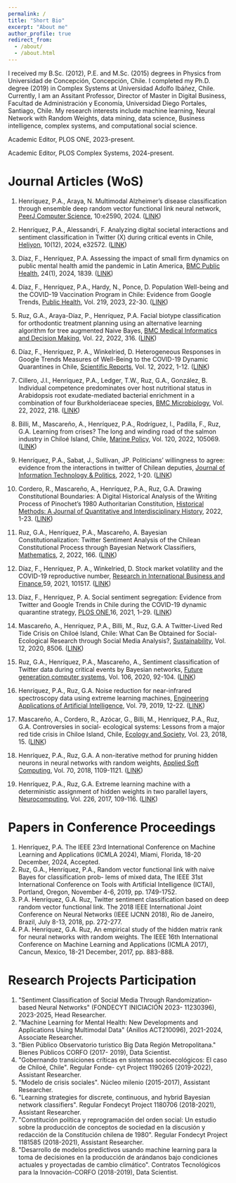 ```yaml
---
permalink: /
title: "Short Bio"
excerpt: "About me"
author_profile: true
redirect_from: 
  - /about/
  - /about.html
---
```


I received my B.Sc. (2012), P.E. and M.Sc. (2015) degrees in Physics from Universidad de Concepción, Concepción, Chile. I completed my Ph.D. degree (2019) in Complex Systems at Universidad Adolfo Ibáñez, Chile. Currently, I am an Assitant Professor, Director of Master in Digital Business, Facultad de Administración y Economía, Universidad Diego Portales, Santiago, Chile. My research interests include machine learning, Neural Network with Random Weights, data mining, data science, Business intelligence, complex systems, and computational social science.

Academic Editor, PLOS ONE, 2023-present.

Academic Editor, PLOS Complex Systems, 2024-present.


Journal Articles (WoS)
======
1. Henríquez, P.A., Araya, N. Multimodal Alzheimer’s disease classification through ensemble deep random vector functional link neural network, [PeerJ Computer Science](https://peerj.com/computer-science/), 10:e2590, 2024.
([LINK](https://peerj.com/articles/cs-2590/))

1. Henríquez, P.A., Alessandri, F. Analyzing digital societal interactions and sentiment classification in
Twitter (X) during critical events in Chile, [Heliyon](https://www.sciencedirect.com/journal/heliyon), 10(12), 2024, e32572.
([LINK](https://www.sciencedirect.com/science/article/pii/S2405844024086031))

1. Díaz, F., Henríquez, P.A. Assessing the impact of small firm dynamics on public mental health amid
the pandemic in Latin America, [BMC Public Health](https://bmcpublichealth.biomedcentral.com/), 24(1), 2024, 1839.
([LINK](https://link.springer.com/article/10.1186/s12889-024-19341-9))

1. Díaz, F.,  Henríquez, P.A., Hardy, N., Ponce, D. Population Well-being and the COVID-19 Vaccination Program in Chile: Evidence from Google Trends, [Public Health](https://www.sciencedirect.com/journal/public-health), Vol. 219, 2023, 22-30.
([LINK](https://www.sciencedirect.com/science/article/pii/S0033350623000896))

1. Ruz, G.A., Araya-Díaz, P., Henríquez, P.A. Facial biotype classification for orthodontic treatment planning using an alternative learning algorithm for tree augmented Naive Bayes, [BMC Medical Informatics and Decision Making](https://bmcmedinformdecismak.biomedcentral.com/), Vol. 22, 2022, 316.
([LINK](https://bmcmedinformdecismak.biomedcentral.com/articles/10.1186/s12911-022-02062-7))

1. Díaz, F., Henríquez, P. A., Winkelried, D. Heterogeneous Responses in Google Trends Measures of Well-Being to the COVID-19 Dynamic Quarantines in Chile, [Scientific Reports](https://www.nature.com/srep/), Vol. 12, 2022, 1-12.
([LINK](https://link.springer.com/content/pdf/10.1038/s41598-022-18514-z.pdf))

1. Cillero, J.I., Henríquez, P.A., Ledger, T.W., Ruz, G.A., González, B. Individual competence predominates over host nutritional status in Arabidopsis root exudate-mediated bacterial enrichment in a combination of four Burkholderiaceae species, [BMC Microbiology](https://bmcmicrobiol.biomedcentral.com/), Vol. 22, 2022, 218.
([LINK](https://bmcmicrobiol.biomedcentral.com/articles/10.1186/s12866-022-02633-8))

1. Billi, M., Mascareño, A., Henríquez, P.A., Rodríguez, I., Padilla, F., Ruz, G.A. Learning from crises? The long and winding road of the salmon industry in Chiloé Island, Chile, [Marine Policy](https://www.sciencedirect.com/journal/marine-policy), Vol. 120, 2022, 105069.
([LINK](https://www.sciencedirect.com/science/article/abs/pii/S0308597X22001166))

1. Henríquez, P.A., Sabat, J., Sullivan, JP. Politicians’ willingness to agree: evidence from the interactions in twitter of Chilean deputies, [Journal of Information Technology & Politics](https://www.tandfonline.com/journals/witp20), 2022, 1-20.
([LINK](https://www.tandfonline.com/doi/abs/10.1080/19331681.2022.2056278))


2. Cordero, R., Mascareño, A., Henríquez, P.A., Ruz, G.A. Drawing Constitutional Boundaries: A Digital Historical Analysis of the Writing Process of Pinochet’s 1980 Authoritarian Constitution, [Historical Methods: A Journal of Quantitative and Interdisciplinary History](https://www.tandfonline.com/toc/vhim20/current), 2022, 1-23.
([LINK](https://www.tandfonline.com/doi/full/10.1080/01615440.2022.2065396?src=))


3. Ruz, G.A., Henríquez, P.A., Mascareño, A. Bayesian Constitutionalization: Twitter Sentiment Analysis of the Chilean Constitutional Process through Bayesian Network Classifiers, [Mathematics](https://www.mdpi.com/journal/mathematics), 2, 2022, 166.
([LINK](https://www.mdpi.com/2227-7390/10/2/166))


4. Díaz, F., Henríquez, P. A., Winkelried, D. Stock market volatility and the COVID-19 reproductive number, [Research in International Business and Finance](https://www.sciencedirect.com/journal/research-in-international-business-and-finance),59, 2021, 101517.
([LINK](https://www.sciencedirect.com/science/article/pii/S0275531921001380))
 
5. Díaz, F., Henríquez, P. A. Social sentiment segregation: Evidence from Twitter and Google Trends in Chile during the COVID-19 dynamic quarantine strategy, [PLOS ONE](https://journals.plos.org/plosone/),16, 2021, 1–29.
([LINK](https://journals.plos.org/plosone/article?id=10.1371/journal.pone.0254638))

6. Mascareño, A., Henríquez, P.A., Billi, M., Ruz, G.A. A Twitter-Lived Red Tide Crisis on Chiloé Island, Chile: What Can Be Obtained for Social-Ecological Research through Social Media Analysis?, [Sustainability](https://www.mdpi.com/journal/sustainability), Vol. 12, 2020, 8506.
([LINK](https://www.mdpi.com/2071-1050/12/20/8506))

7. Ruz, G.A., Henríquez, P.A., Mascareño, A., Sentiment classification of Twitter data during critical events by Bayesian networks, [Future generation computer systems](https://www.sciencedirect.com/journal/future-generation-computer-systems), Vol. 106, 2020, 92-104.
([LINK](https://www.sciencedirect.com/science/article/pii/S0167739X19303322))

8. Henríquez, P.A., Ruz, G.A. Noise reduction for near-infrared spectroscopy data using extreme learning machines, [Engineering Applications of Artificial Intelligence](https://www.sciencedirect.com/journal/engineering-applications-of-artificial-intelligence), Vol. 79, 2019, 12-22.
([LINK](https://www.sciencedirect.com/science/article/pii/S0952197618302562))

9. Mascareño, A., Cordero, R., Azócar, G., Billi, M., Henríquez, P.A., Ruz, G.A. Controversies in social- ecological systems: Lessons from a major red tide crisis in Chiloe Island, Chile, [Ecology and Society](https://www.ecologyandsociety.org/index.php), Vol. 23, 2018, 15.
([LINK](https://www.ecologyandsociety.org/vol23/iss4/art15/))

10. Henríquez, P.A., Ruz, G.A. A non-iterative method for pruning hidden neurons in neural networks with random weights, [Applied Soft Computing](https://www.sciencedirect.com/journal/applied-soft-computing), Vol. 70, 2018, 1109-1121.
([LINK](https://www.sciencedirect.com/science/article/pii/S1568494618301297))

11. Henríquez, P.A., Ruz, G.A. Extreme learning machine with a deterministic assignment of hidden weights in two parallel layers, [Neurocomputing](https://www.sciencedirect.com/journal/neurocomputing), Vol. 226, 2017, 109-116.
([LINK](https://www.sciencedirect.com/science/article/pii/S0925231216314412))


Papers in Conference Proceedings
======
1. Henríquez, P.A. The IEEE 23rd International Conference on Machine Learning and Applications (ICMLA 2024), Miami, Florida, 18-20 December, 2024, Accepted.
1. Ruz, G.A., Henríquez, P.A., Random vector functional link with naive Bayes for classification prob- lems of mixed data, The IEEE 31st International Conference on Tools with Artificial Intelligence (ICTAI), Portland, Oregon, November 4-6, 2019, pp. 1749-1752.
2. P.A. Henríquez, G.A. Ruz, Twitter sentiment classification based on deep random vector functional link. The 2018 IEEE International Joint Conference on Neural Networks (IEEE IJCNN 2018), Rio de Janeiro, Brazil, July 8-13, 2018, pp. 272-277.
3. P.A. Henríquez, G.A. Ruz, An empirical study of the hidden matrix rank for neural networks with random weights. The IEEE 16th International Conference on Machine Learning and Applications (ICMLA 2017), Cancun, Mexico, 18-21 December, 2017, pp. 883-888.



Research Projects Participation
=====
1. "Sentiment Classification of Social Media Through Randomization-based Neural Networks" (FONDECYT
INICIACIÓN 2023- 11230396), 2023-2025, Head Researcher.
1. "Machine Learning for Mental Health: New Developments and Applications Using Multimodal Data"
(Anillos ACT210096), 2021-2024, Associate Researcher.
2. "Bien Público Observatorio turístico Big Data Región Metropolitana." Bienes Públicos CORFO (2017-
2019), Data Scientist.
3. "Gobernando transiciones críticas en sistemas socioecológicos: El caso de Chiloé, Chile". Regular Fonde-
cyt Project 1190265 (2019-2022), Assistant Researcher.
4. "Modelo de crisis sociales". Núcleo milenio (2015-2017), Assistant Researcher.
5. "Learning strategies for discrete, continuous, and hybrid Bayesian network classifiers". Regular Fondecyt Project 1180706 (2018-2021), Assistant Researcher.
6. "Constitución política y reprogramación del orden social: Un estudio sobre la producción de conceptos de sociedad en la discusión y redacción de la Constitución chilena de 1980". Regular Fondecyt Project 1181585 (2018-2021), Assistant Researcher.
7. "Desarrollo de modelos predictivos usando machine learning para la toma de decisiones en la producción de arándanos bajo condiciones actuales y proyectadas de cambio climático". Contratos Tecnológicos para la Innovación-CORFO (2018-2019), Data Scientist.







